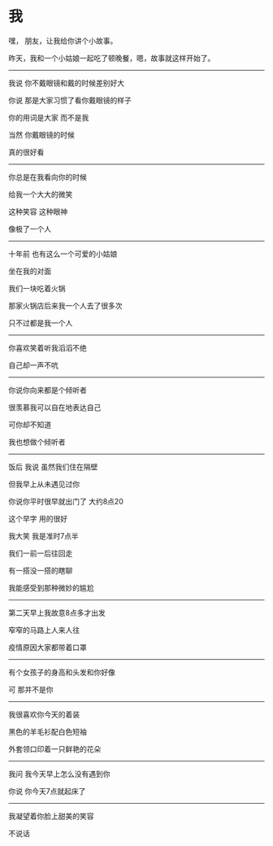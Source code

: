 # 我

嘿， 朋友，让我给你讲个小故事。

昨天，我和一个小姑娘一起吃了顿晚餐，嗯，故事就这样开始了。

---

我说 你不戴眼镜和戴的时候差别好大

你说 那是大家习惯了看你戴眼镜的样子

你的用词是大家 而不是我

当然 你戴眼镜的时候

真的很好看

---

你总是在我看向你的时候

给我一个大大的微笑

这种笑容 这种眼神

像极了一个人

---

十年前 也有这么一个可爱的小姑娘

坐在我的对面

我们一块吃着火锅

那家火锅店后来我一个人去了很多次

只不过都是我一个人

---

你喜欢笑着听我滔滔不绝

自己却一声不吭

---

你说你向来都是个倾听者

很羡慕我可以自在地表达自己

可你却不知道

我也想做个倾听者

---

饭后 我说 虽然我们住在隔壁

但我早上从未遇见过你

你说你平时很早就出门了 大约8点20

这个早字 用的很好

我大笑 我是准时7点半

我们一前一后往回走

有一搭没一搭的瞎聊

我能感受到那种微妙的尴尬

---

第二天早上我故意8点多才出发

窄窄的马路上人来人往

疫情原因大家都带着口罩

---

有个女孩子的身高和头发和你好像

可 那并不是你


---

我很喜欢你今天的着装

黑色的羊毛衫配白色短袖

外套领口印着一只鲜艳的花朵

---

我问 我今天早上怎么没有遇到你

你说 你今天7点就起床了

---

我凝望着你脸上甜美的笑容

不说话

